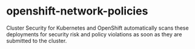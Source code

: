 # openshift-network-policies
Cluster Security for Kubernetes and OpenShift automatically scans these deployments for security risk and policy violations as soon as they are submitted to the cluster.
